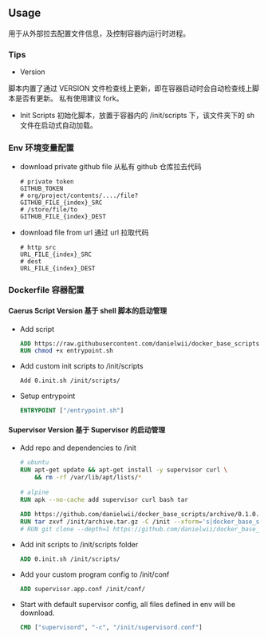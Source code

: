 ## Usage
用于从外部拉去配置文件信息，及控制容器内运行时进程。

### Tips

- Version

脚本内置了通过 VERSION 文件检查线上更新，即在容器启动时会自动检查线上脚本是否有更新。
私有使用建议 fork。

- Init Scripts
初始化脚本，放置于容器内的 /init/scripts 下，该文件夹下的 sh 文件在启动式自动加载。

### Env 环境变量配置

- download private github file 从私有 github 仓库拉去代码

    ```
    # private token
    GITHUB_TOKEN
    # org/project/contents/..../file?
    GITHUB_FILE_{index}_SRC
    # /store/file/to
    GITHUB_FILE_{index}_DEST
    ```

- download file from url 通过 url 拉取代码

    ```
    # http src
    URL_FILE_{index}_SRC
    # dest
    URL_FILE_{index}_DEST
    ```

### Dockerfile 容器配置

#### Caerus Script Version 基于 shell 脚本的启动管理

- Add script

    ```dockerfile
    ADD https://raw.githubusercontent.com/danielwii/docker_base_scripts/master/entrypoint.sh /entrypoint.sh
    RUN chmod +x entrypoint.sh
    ```
    
- Add custom init scripts to /init/scripts
    
    ```dockerfile
    Add 0.init.sh /init/scripts/
    ```
    
- Setup entrypoint

    ```dockerfile
    ENTRYPOINT ["/entrypoint.sh"]
    ```

#### Supervisor Version 基于 Supervisor 的启动管理

- Add repo and dependencies to /init

    ```dockerfile
    # ubuntu
    RUN apt-get update && apt-get install -y supervisor curl \
        && rm -rf /var/lib/apt/lists/*
      
    # alpine
    RUN apk --no-cache add supervisor curl bash tar
        
    ADD https://github.com/danielwii/docker_base_scripts/archive/0.1.0.tar.gz /init/archive.tar.gz
    RUN tar zxvf /init/archive.tar.gz -C /init --xform='s|docker_base_scripts-0.1.0||S' --verbose --show-transformed-names
    # RUN git clone --depth=1 https://github.com/danielwii/docker_base_scripts.git /init
    ```

- Add init scripts to /init/scripts folder

    ```dockerfile
    ADD 0.init.sh /init/scripts/
    ```

- Add your custom program config to /init/conf

    ```dockerfile
    ADD supervisor.app.conf /init/conf/
    ```

- Start with default supervisor config, all files defined in env will be download.

    ```dockerfile
    CMD ["supervisord", "-c", "/init/supervisord.conf"]
    ```
